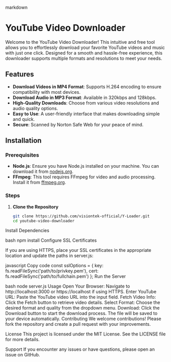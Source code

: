 markdown

# YouTube Video Downloader

Welcome to the YouTube Video Downloader! This intuitive and free tool allows you to effortlessly download your favorite YouTube videos and music with just one click. Designed for a smooth and hassle-free experience, this downloader supports multiple formats and resolutions to meet your needs.

## Features

- **Download Videos in MP4 Format**: Supports H.264 encoding to ensure compatibility with most devices.
- **Download Audio in MP3 Format**: Available in 320kbps and 128kbps.
- **High-Quality Downloads**: Choose from various video resolutions and audio quality options.
- **Easy to Use**: A user-friendly interface that makes downloading simple and quick.
- **Secure**: Scanned by Norton Safe Web for your peace of mind.

## Installation

### Prerequisites

- **Node.js**: Ensure you have Node.js installed on your machine. You can download it from [nodejs.org](https://nodejs.org/).
- **FFmpeg**: This tool requires FFmpeg for video and audio processing. Install it from [ffmpeg.org](https://ffmpeg.org/download.html).

### Steps

1. **Clone the Repository**

   ```bash
   git clone https://github.com/visiontek-official/Y-Loader.git
   cd youtube-video-downloader
Install Dependencies

bash
npm install
Configure SSL Certificates

If you are using HTTPS, place your SSL certificates in the appropriate location and update the paths in server.js:

javascript
Copy code
const sslOptions = {
  key: fs.readFileSync('path/to/privkey.pem'),
  cert: fs.readFileSync('path/to/fullchain.pem')
};
Run the Server

bash
node server.js
Usage
Open Your Browser: Navigate to http://localhost:3000 or https://localhost if using HTTPS.
Enter YouTube URL: Paste the YouTube video URL into the input field.
Fetch Video Info: Click the Fetch button to retrieve video details.
Select Format: Choose the desired format and quality from the dropdown menu.
Download: Click the Download button to start the download process. The file will be saved to your device automatically.
Contributing
We welcome contributions! Please fork the repository and create a pull request with your improvements.

License
This project is licensed under the MIT License. See the LICENSE file for more details.

Support
If you encounter any issues or have questions, please open an issue on GitHub.